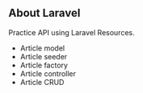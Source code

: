 
## About Laravel

Practice API using Laravel Resources.

- Article model
- Article seeder
- Article factory
- Article controller
- Article CRUD

